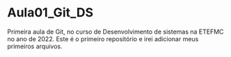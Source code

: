 # Aula01_Git_DS
Primeira aula de Git, no curso de Desenvolvimento de sistemas na ETEFMC no ano de 2022.
Este é o primeiro repositório e irei adicionar meus primeiros arquivos. 

